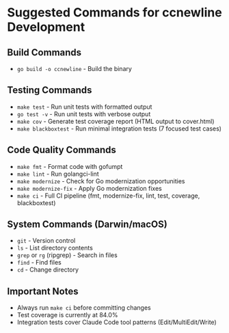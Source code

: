 # Suggested Commands for ccnewline Development

## Build Commands
- `go build -o ccnewline` - Build the binary

## Testing Commands
- `make test` - Run unit tests with formatted output
- `go test -v` - Run unit tests with verbose output
- `make cov` - Generate test coverage report (HTML output to cover.html)
- `make blackboxtest` - Run minimal integration tests (7 focused test cases)

## Code Quality Commands
- `make fmt` - Format code with gofumpt
- `make lint` - Run golangci-lint
- `make modernize` - Check for Go modernization opportunities
- `make modernize-fix` - Apply Go modernization fixes
- `make ci` - Full CI pipeline (fmt, modernize-fix, lint, test, coverage, blackboxtest)

## System Commands (Darwin/macOS)
- `git` - Version control
- `ls` - List directory contents
- `grep` or `rg` (ripgrep) - Search in files
- `find` - Find files
- `cd` - Change directory

## Important Notes
- Always run `make ci` before committing changes
- Test coverage is currently at 84.0%
- Integration tests cover Claude Code tool patterns (Edit/MultiEdit/Write)